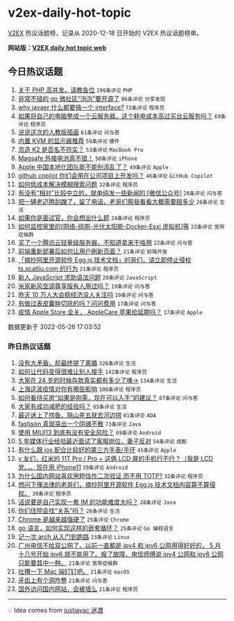 # v2ex-daily-hot-topic

[V2EX](https://www.v2ex.com/) 热议话题榜，记录从 2020-12-18 日开始的 V2EX 热议话题榜单。

**网站版：[V2EX daily hot topic web](https://boojack.github.io/v2ex-daily-hot-topic-web/)**

## 今日热议话题

<!-- TODAY BEGIN -->

1. [关于 PHP 高并发，请教各位](https://www.v2ex.com/t/855361) `190条评论` `PHP`
1. [非常不错的 go 微社区“泡泡”要开源了](https://www.v2ex.com/t/855385) `86条评论` `分享发现`
1. [why javaer 什么都要搞一个 interface?](https://www.v2ex.com/t/855458) `72条评论` `程序员`
1. [如果将自己的电脑整成一个云服务器，这个耗电成本高过买台云服务吗？](https://www.v2ex.com/t/855432) `69条评论` `程序员`
1. [说说这次的人教版插画](https://www.v2ex.com/t/855461) `61条评论` `问与答`
1. [内置 KVM 的显示器推荐](https://www.v2ex.com/t/855355) `59条评论` `硬件`
1. [京造 K2 是否名不符实？](https://www.v2ex.com/t/855456) `53条评论` `MacBook Pro`
1. [Magsafe 外接电池真不错！](https://www.v2ex.com/t/855436) `50条评论` `iPhone`
1. [Apple 中国本地化团队能不能别添乱了？](https://www.v2ex.com/t/855533) `49条评论` `Apple`
1. [github copilot 你们会用在公司项目上开发吗？](https://www.v2ex.com/t/855352) `46条评论` `GitHub Copilot`
1. [如何低成本解决模糊搜索问题](https://www.v2ex.com/t/855504) `32条评论` `程序员`
1. [有没有“相对”比较中立的，就单纯发一些新闻的 [微信公众号]](https://www.v2ex.com/t/855497) `28条评论` `问与答`
1. [把一辆老迈腾刮蹭了，留了电话，老哥们帮我看看大概需要赔多少](https://www.v2ex.com/t/855353) `26条评论` `生活`
1. [如果你是面试官，你会想出什么题](https://www.v2ex.com/t/855475) `24条评论` `程序员`
1. [如何监控家里的[网络-组网-光伏太阳能-Docker-Esxi 虚拟机]等](https://www.v2ex.com/t/855464) `22条评论` `宽带症候群`
1. [买了一个腾讯云轻量级服务器，不知道拿来干啥用](https://www.v2ex.com/t/855395) `22条评论` `问与答`
1. [前端重新部署后如何让用户刷新页面？](https://www.v2ex.com/t/855521) `21条评论` `前端开发`
1. [「摘抄阿里开源软件 Egg.js 技术文档」的哥们，请立即停止侵权 ts.xcatliu.com 的行为](https://www.v2ex.com/t/855412) `21条评论` `程序员`
1. [新人 JavaScript 求助语法问题](https://www.v2ex.com/t/855376) `20条评论` `JavaScript`
1. [米家新风空调尊享版有人用过吗？](https://www.v2ex.com/t/855409) `19条评论` `问与答`
1. [昨天 10 万人大会稳经济没人关注吗](https://www.v2ex.com/t/855383) `19条评论` `问与答`
1. [有做过表皮囊肿切除的吗？问问费用](https://www.v2ex.com/t/855519) `17条评论` `问与答`
1. [疫情 Apple Store 全关， AppleCare 苹果给延期吗？](https://www.v2ex.com/t/855512) `17条评论` `Apple`

数据更新于 2022-05-26 17:03:52

<!-- TODAY END -->

### 昨日热议话题

<!-- YESTERDAY BEGIN -->

1. [没有大矛盾，却最终提了离婚](https://www.v2ex.com/t/855163) `326条评论` `生活`
1. [如何让代码变得很难让别人接手](https://www.v2ex.com/t/855110) `142条评论` `程序员`
1. [大家在 24 岁的时候存款真实都有多少了噢->](https://www.v2ex.com/t/855210) `134条评论` `生活`
1. [上海这波疫情对你有哪些影响](https://www.v2ex.com/t/855121) `100条评论` `程序员`
1. [如何看待买房“如果是刚需，现在可以入手”的建议？](https://www.v2ex.com/t/855211) `87条评论` `问与答`
1. [大家有成功减肥的经验吗？](https://www.v2ex.com/t/855207) `85条评论` `生活`
1. [最近迷上了捞鱼，隔山差五就去河边捞](https://www.v2ex.com/t/855114) `81条评论` `ADA`
1. [fastjson 真就突出一个阴魂不散](https://www.v2ex.com/t/855129) `73条评论` `Java`
1. [使用 MIUI13 到底有没有安全风险？](https://www.v2ex.com/t/855229) `69条评论` `Android`
1. [5 年媒体行业经验最近面试了客服岗位，妻子反对](https://www.v2ex.com/t/855175) `54条评论` `成都`
1. [有什么跟 ios 配合比较好的第三方手表/手环](https://www.v2ex.com/t/855104) `45条评论` `Apple`
1. [v 友们，红米的 11T Pro / Pro + 这俩 LCD 屏的手机行不行？（我是 LCD 党。。。现在用 iPhone11](https://www.v2ex.com/t/855194) `39条评论` `Android`
1. [为什么国内网站喜欢用短信作二次验证,而不用 TOTP?](https://www.v2ex.com/t/855271) `32条评论` `程序员`
1. [想问下懂法律的老哥们，摘抄阿里开源软件 Egg.js 技术文档内容算不算侵权。](https://www.v2ex.com/t/855289) `30条评论` `程序员`
1. [话说要是自己实现一套 IM 的功能难度大吗？](https://www.v2ex.com/t/855128) `28条评论` `Java`
1. [你们住院会找“关系”吗？](https://www.v2ex.com/t/855180) `26条评论` `生活`
1. [Chrome 是越来越强硬了](https://www.v2ex.com/t/855310) `25条评论` `Chrome`
1. [go 语言，如何实现这样的嵌套循环？](https://www.v2ex.com/t/855279) `25条评论` `Go 编程语言`
1. [记一次 arch 从入门到跑路](https://www.v2ex.com/t/855246) `23条评论` `Linux`
1. [广州电信不给双公网了，以前一直都是 ipv4 和 ipv6 公网用得好好的， 5 月十几号开始 ipv6 就不能用了。报了故障，电信师傅说 ipv4 公网和 ipv6 公网只能要其中一种。](https://www.v2ex.com/t/855242) `21条评论` `宽带症候群`
1. [吐槽一下 Mac 端钉钉吧。](https://www.v2ex.com/t/855240) `21条评论` `macOS`
1. [牙齿上有个洞咋整](https://www.v2ex.com/t/855214) `21条评论` `问与答`
1. [国外访问国内网站，会被墙么](https://www.v2ex.com/t/855123) `21条评论` `程序员`

<!-- YESTERDAY END -->

---

💡 Idea comes from [justjavac 迷渡](https://github.com/justjavac/)
